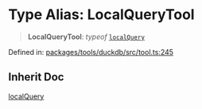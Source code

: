 # Type Alias: LocalQueryTool

> **LocalQueryTool**: *typeof* [`localQuery`](../variables/localQuery.md)

Defined in: [packages/tools/duckdb/src/tool.ts:245](https://github.com/GeoDaCenter/openassistant/blob/28e38a23cf528ccfe10391135d12fba8d3e385da/packages/tools/duckdb/src/tool.ts#L245)

## Inherit Doc

[localQuery](../variables/localQuery.md)
